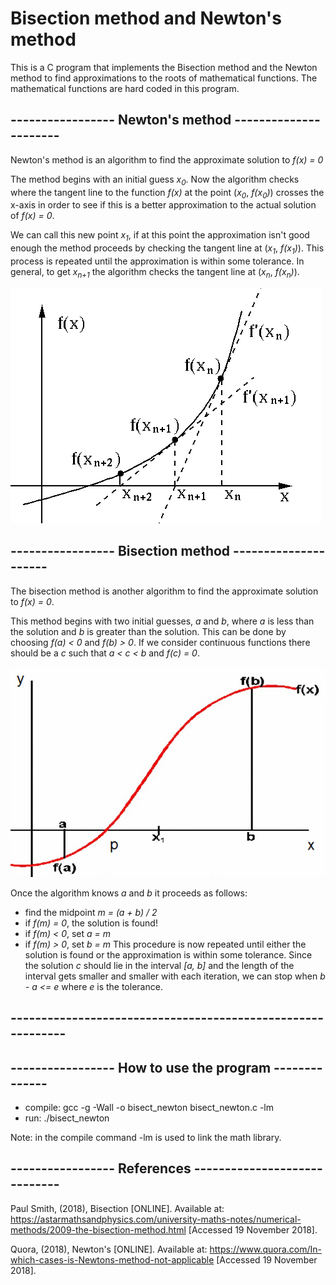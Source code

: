 # Bisection method and Newton's method

This is a C program that implements the Bisection method and the Newton method to
find approximations to the roots of mathematical functions.
The mathematical functions are hard coded in this program.

## ----------------- Newton's method ----------------------
Newton's method is an algorithm to find the approximate solution to *f(x) = 0*

The method begins with an initial guess *x<sub>0</sub>*. Now the algorithm checks where
the tangent line to the function *f(x)* at the point (*x<sub>0</sub>*, *f(*x<sub>0</sub>*)*) crosses
the x-axis in order to see if this is a better approximation to the actual solution of *f(x) = 0*.

We can call this new point *x<sub>1</sub>*, if at this point the approximation isn't good enough
the method proceeds by checking the tangent line at (*x<sub>1</sub>*, *f(*x<sub>1</sub>*)*).
This process is repeated until the approximation is within some tolerance.
In general, to get *x<sub>n+1</sub>* the algorithm checks the tangent line at (*x<sub>n</sub>*, *f(*x<sub>n</sub>*)*).

![Newton img](https://raw.githubusercontent.com/Lehmannhen/Bisection-and-Newton-method/master/images/Newton.jpg)




## ----------------- Bisection method ---------------------
The bisection method is another algorithm to find the approximate solution to *f(x) = 0*.

This method begins with two initial guesses, *a* and *b*, where *a* is less than the solution
and *b* is greater than the solution. This can be done by choosing *f(a) < 0* and *f(b) > 0*.
If we consider continuous functions there should be a *c* such that *a < c < b* and *f(c) = 0*.

![Newton img](https://raw.githubusercontent.com/Lehmannhen/Bisection-and-Newton-method/master/images/bisection.jpg)

Once the algorithm knows *a* and *b* it proceeds as follows:
* find the midpoint *m = (a + b) / 2*
* if *f(m) = 0*, the solution is found!
* if *f(m) < 0*, set *a = m*
* if *f(m) > 0*, set *b = m*
This procedure is now repeated until either the solution is found or the approximation is within
some tolerance. Since the solution *c* should lie in the interval *[a, b]* and the length of the
interval gets smaller and smaller with each iteration, we can stop when *b - a <= e* where *e*
is the tolerance.
## ------------------------------------------------------------

## ----------------- How to use the program --------------
* compile:  gcc -g -Wall -o bisect_newton bisect_newton.c -lm
* run:         ./bisect_newton

Note: in the compile command -lm is used to link the math library.


## ----------------- References -----------------------------
Paul Smith, (2018), Bisection [ONLINE].
Available at: https://astarmathsandphysics.com/university-maths-notes/numerical-methods/2009-the-bisection-method.html
[Accessed 19 November 2018].

Quora, (2018), Newton's [ONLINE]. Available at: https://www.quora.com/In-which-cases-is-Newtons-method-not-applicable
[Accessed 19 November 2018].

